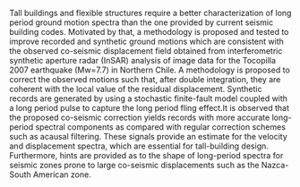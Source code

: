Tall buildings and flexible structures require a better characterization of long period ground motion spectra than the one provided by current seismic building codes. Motivated by that, a methodology is proposed and tested to improve recorded and synthetic ground motions which are consistent with the observed co-seismic displacement field obtained from interferometric synthetic aperture radar (InSAR) analysis of image data for the Tocopilla 2007 earthquake (Mw=7.7) in Northern Chile. A methodology is proposed to correct the observed motions such that, after double integration, they are coherent with the local value of the residual displacement. Synthetic records are generated by using a stochastic finite-fault model coupled with a long period pulse to capture the long period fling effect.It is observed that the proposed co-seismic correction yields records with more accurate long-period spectral components as compared with regular correction schemes such as acausal filtering. These signals provide an estimate for the velocity and displacement spectra, which are essential for tall-building design. Furthermore, hints are provided as to the shape of long-period spectra for seismic zones prone to large co-seismic displacements such as the Nazca-South American zone.